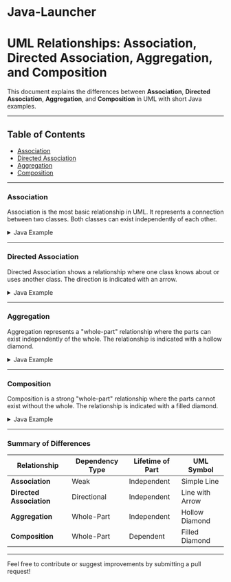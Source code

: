 # Java-Launcher

# UML Relationships: Association, Directed Association, Aggregation, and Composition

This document explains the differences between **Association**, **Directed Association**, **Aggregation**, and **Composition** in UML with short Java examples.

---

## Table of Contents
- [Association](#association)
- [Directed Association](#directed-association)
- [Aggregation](#aggregation)
- [Composition](#composition)

---

### Association
Association is the most basic relationship in UML. It represents a connection between two classes. Both classes can exist independently of each other.

<details>
<summary>Java Example</summary>

```java
class Student {
    private String name;

    public Student(String name) {
        this.name = name;
    }

    public String getName() {
        return name;
    }
}

class Course {
    private String courseName;

    public Course(String courseName) {
        this.courseName = courseName;
    }

    public String getCourseName() {
        return courseName;
    }
}

public class Main {
    public static void main(String[] args) {
        Student student = new Student("John");
        Course course = new Course("Mathematics");

        System.out.println(student.getName() + " is taking " + course.getCourseName());
    }
}
```
</details>

---

### Directed Association
Directed Association shows a relationship where one class knows about or uses another class. The direction is indicated with an arrow.

<details>
<summary>Java Example</summary>

```java
class Car {
    private String model;

    public Car(String model) {
        this.model = model;
    }

    public String getModel() {
        return model;
    }
}

class Driver {
    private Car car;

    public Driver(Car car) {
        this.car = car;
    }

    public void drive() {
        System.out.println("Driving a " + car.getModel());
    }
}

public class Main {
    public static void main(String[] args) {
        Car car = new Car("Tesla Model 3");
        Driver driver = new Driver(car);

        driver.drive();
    }
}
```
</details>

---

### Aggregation
Aggregation represents a "whole-part" relationship where the parts can exist independently of the whole. The relationship is indicated with a hollow diamond.

<details>
<summary>Java Example</summary>

```java
import java.util.ArrayList;
import java.util.List;

class Book {
    private String title;

    public Book(String title) {
        this.title = title;
    }

    public String getTitle() {
        return title;
    }
}

class Library {
    private List<Book> books = new ArrayList<>();

    public void addBook(Book book) {
        books.add(book);
    }

    public void showBooks() {
        for (Book book : books) {
            System.out.println(book.getTitle());
        }
    }
}

public class Main {
    public static void main(String[] args) {
        Book book1 = new Book("1984");
        Book book2 = new Book("Brave New World");

        Library library = new Library();
        library.addBook(book1);
        library.addBook(book2);

        library.showBooks();
    }
}
```
</details>

---

### Composition
Composition is a strong "whole-part" relationship where the parts cannot exist without the whole. The relationship is indicated with a filled diamond.

<details>
<summary>Java Example</summary>

```java
class Engine {
    private String type;

    public Engine(String type) {
        this.type = type;
    }

    public String getType() {
        return type;
    }
}

class Car {
    private Engine engine;

    public Car(String engineType) {
        this.engine = new Engine(engineType);
    }

    public void showCarDetails() {
        System.out.println("Car with " + engine.getType() + " engine.");
    }
}

public class Main {
    public static void main(String[] args) {
        Car car = new Car("V8");
        car.showCarDetails();
    }
}
```
</details>

---

### Summary of Differences

| Relationship       | Dependency Type  | Lifetime of Part   | UML Symbol        |
|--------------------|------------------|--------------------|-------------------|
| **Association**    | Weak             | Independent        | Simple Line       |
| **Directed Association** | Directional     | Independent        | Line with Arrow   |
| **Aggregation**    | Whole-Part       | Independent        | Hollow Diamond    |
| **Composition**    | Whole-Part       | Dependent          | Filled Diamond    |

---

Feel free to contribute or suggest improvements by submitting a pull request!
